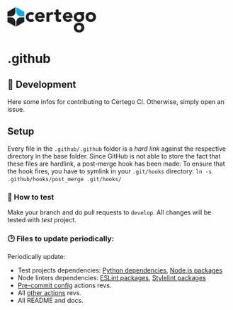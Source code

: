 <img src="Certego.png" alt="Certego" width="200" />

# .github 

## 🔧 Development
Here some infos for contributing to Certego CI.
Otherwise, simply open an issue.

## Setup
Every file in the `.github/.github` folder is a *hard link* against the respective directory in the base folder.
Since GitHub is not able to store the fact that these files are hardlink, a post-merge hook has been made:
To ensure that the hook fires, you have to symlink in your `.git/hooks` directory:
`ln -s .github/hooks/post_merge .git/hooks/`

### 📖 How to test
Make your branch and do pull requests to `develop`.
All changes will be tested with *test* project.

### 🕑 Files to update periodically:
Periodically update:
- Test projects dependencies: [Python dependencies](.github/test/python_test/packages.txt), [Node.js packages](.github/test/node_test/package.json)
- Node linters dependencies: [ESLint packages](configurations/node_linters/eslint/package.json), [Stylelint packages](configurations/node_linters/stylelint/package.json)
- [Pre-commit config](.pre-commit-config.yaml) actions revs.
- All [other actions](actions/) revs.
- All README and docs.
